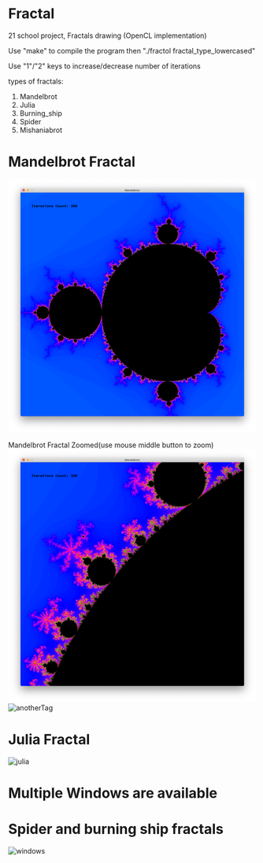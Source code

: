 # Fractal
21 school project, Fractals drawing (OpenCL implementation)

Use "make" to compile the program
then "./fractol fractal_type_lowercased"

Use "1"/"2" keys to increase/decrease number of iterations

types of fractals:
1. Mandelbrot
2. Julia
3. Burning_ship
4. Spider
5. Mishaniabrot

# Mandelbrot Fractal
![tag](https://github.com/theMishania/Fractal/blob/master/Screenshots/mandelbrot.png)

Mandelbrot Fractal Zoomed(use mouse middle button to zoom)
![anotherTag](https://github.com/theMishania/Fractal/blob/master/Screenshots/mandelbrotZoomed.png)
![anotherTag](https://github.com/theMishania/Fractal/blob/master/Screenshots/mandelbrotZoomed2x.png)

# Julia Fractal
![julia](https://github.com/theMishania/Fractal/blob/master/Screenshots/julia.png)

# Multiple Windows are available

# Spider and burning ship fractals 
![windows](https://github.com/theMishania/Fractal/blob/master/Screenshots/multipleWindows.png)

